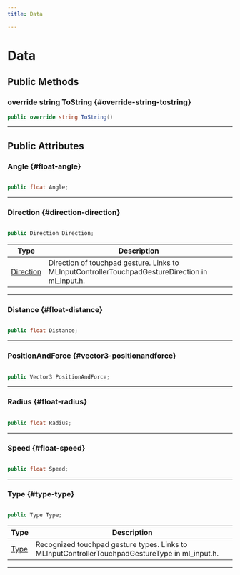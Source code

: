 ```yaml
---
title: Data

---
```


# Data










## Public Methods

### override string ToString {#override-string-tostring}

```csharp
public override string ToString()
```






-----------

## Public Attributes

### Angle {#float-angle}

```csharp

public float Angle;

```






-----------

### Direction {#direction-direction}

```csharp

public Direction Direction;

```

| Type | Description  | 
|--|--|
| [Direction](/versioned_docs/version-22-Feb-2023/unity-api/api/UnityEngine.XR.MagicLeap/InputSubsystem/Extensions/TouchpadGesture/UnityEngine.XR.MagicLeap.InputSubsystem.Extensions.TouchpadGesture.md#enums-direction) | Direction of touchpad gesture. Links to MLInputControllerTouchpadGestureDirection in ml&#95;input.h.  |





-----------

### Distance {#float-distance}

```csharp

public float Distance;

```






-----------

### PositionAndForce {#vector3-positionandforce}

```csharp

public Vector3 PositionAndForce;

```






-----------

### Radius {#float-radius}

```csharp

public float Radius;

```






-----------

### Speed {#float-speed}

```csharp

public float Speed;

```






-----------

### Type {#type-type}

```csharp

public Type Type;

```

| Type | Description  | 
|--|--|
| [Type](/versioned_docs/version-22-Feb-2023/unity-api/api/UnityEngine.XR.MagicLeap/InputSubsystem/Extensions/TouchpadGesture/UnityEngine.XR.MagicLeap.InputSubsystem.Extensions.TouchpadGesture.md#enums-type) | Recognized touchpad gesture types. Links to MLInputControllerTouchpadGestureType in ml&#95;input.h.  |





-----------


